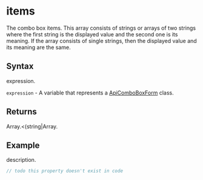 # items

The combo box items. This array consists of strings or arrays of two strings where the first string is the displayed value and the second one is its meaning. If the array consists of single strings, then the displayed value and its meaning are the same.

## Syntax

expression.

`expression` - A variable that represents a [ApiComboBoxForm](../ApiComboBoxForm.md) class.

## Returns

Array.<(string|Array.

## Example

description.

```javascript
// todo this property doesn't exist in code
```